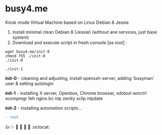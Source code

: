 # busy4.me
Kiosk mode Virtual Machine based on Linux Debian 8 Jessie

1. Install minimal clean Debian 8 (Jessie) (without ane services, just base system)
2. Download and execute script in fresh console [as root] :

``` shell
wget busy4.me/init-0
chmod 755 ./init-0
./init-0

./init-1

```

**init-0** - cleaning and adjusting, install openssh-server, adding 'busyman' user & setting autologin

**init-1** - installing X server, Openbox, Chrome browser, xdotool wmctrl xcompmgr feh nginx bc ntp zenity xclip ntpdate

**init-2** - installing automation scripts...

``` diff
- root
```
 
:+1: :sparkles: :camel: :tada: :rocket: :metal: :octocat: 
